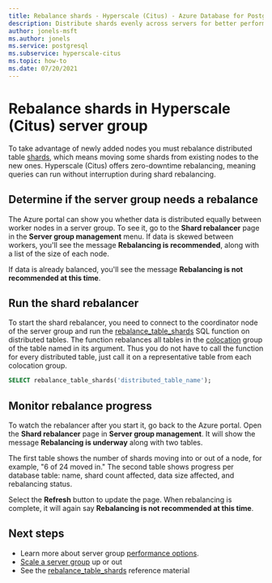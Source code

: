 ```yaml
---
title: Rebalance shards - Hyperscale (Citus) - Azure Database for PostgreSQL
description: Distribute shards evenly across servers for better performance
author: jonels-msft
ms.author: jonels
ms.service: postgresql
ms.subservice: hyperscale-citus
ms.topic: how-to
ms.date: 07/20/2021
---
```


# Rebalance shards in Hyperscale (Citus) server group

To take advantage of newly added nodes you must rebalance distributed table
[shards](concepts-distributed-data.md#shards), which means moving
some shards from existing nodes to the new ones. Hyperscale (Citus) offers
zero-downtime rebalancing, meaning queries can run without interruption during
shard rebalancing.

## Determine if the server group needs a rebalance

The Azure portal can show you whether data is distributed equally between
worker nodes in a server group. To see it, go to the **Shard rebalancer** page
in the **Server group management** menu. If data is skewed between workers,
you'll see the message **Rebalancing is recommended**, along with a list of the
size of each node.

If data is already balanced, you'll see the message **Rebalancing is not
recommended at this time**.

## Run the shard rebalancer

To start the shard rebalancer, you need to connect to the coordinator node of
the server group and run the
[rebalance_table_shards](reference-functions.md#rebalance_table_shards)
SQL function on distributed tables. The function rebalances all tables in the
[colocation](concepts-colocation.md) group of the table named in its
argument. Thus you do not have to call the function for every distributed
table, just call it on a representative table from each colocation group.

```sql
SELECT rebalance_table_shards('distributed_table_name');
```

## Monitor rebalance progress

To watch the rebalancer after you start it, go back to the Azure portal. Open
the **Shard rebalancer** page in **Server group management**. It will show the
message **Rebalancing is underway** along with two tables.

The first table shows the number of shards moving into or out of a node, for
example, "6 of 24 moved in." The second table shows progress per database
table: name, shard count affected, data size affected, and rebalancing status.

Select the **Refresh** button to update the page. When rebalancing is complete,
it will again say **Rebalancing is not recommended at this time**.

## Next steps

- Learn more about server group [performance options](resources-compute.md).
- [Scale a server group](howto-scale-grow.md) up or out
- See the
  [rebalance_table_shards](reference-functions.md#rebalance_table_shards)
  reference material
